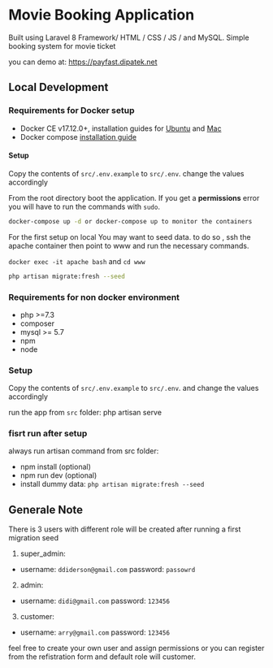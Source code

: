 # Movie Booking Application

Built using Laravel 8 Framework/ HTML / CSS / JS / and MySQL. Simple booking system for movie ticket

you can demo at: https://payfast.dipatek.net

## Local Development

### Requirements for Docker setup

- Docker CE v17.12.0+, installation guides for [Ubuntu](https://docs.docker.com/engine/installation/linux/docker-ce/ubuntu/) and [Mac](https://docs.docker.com/docker-for-mac/install/)
- Docker compose [installation guide](https://docs.docker.com/compose/install/)

#### Setup

Copy the contents of `src/.env.example` to `src/.env`. change the values accordingly

From the root directory boot the application. If you get a **permissions** error you will have to run the commands with `sudo`.

```sh
docker-compose up -d or docker-compose up to monitor the containers
```
For the first setup on local You may want to seed data. to do so , ssh the apache container then point to www and run the necessary commands.

`docker exec -it apache bash` and `cd www`

```sh
php artisan migrate:fresh --seed
```

### Requirements for non docker environment

- php >=7.3
- composer
- mysql >= 5.7
- npm
- node

### Setup 

Copy the contents of `src/.env.example` to `src/.env`. and change the values accordingly

run the app from `src` folder: php artisan serve 

### fisrt run after setup

always run artisan command from src folder:

- npm install (optional)
- npm run dev (optional)
- install dummy data: `php artisan migrate:fresh --seed`

## Generale Note

There is 3 users with different role will be created after running a first migration seed

1. super_admin: 
- username: `ddiderson@gmail.com` password: `passowrd`

2. admin: 
- username: `didi@gmail.com` password: `123456`

3. customer: 
- username: `arry@gmail.com` password: `123456`

feel free to create your own user and assign permissions or you can register from the refistration form and default role will customer.

